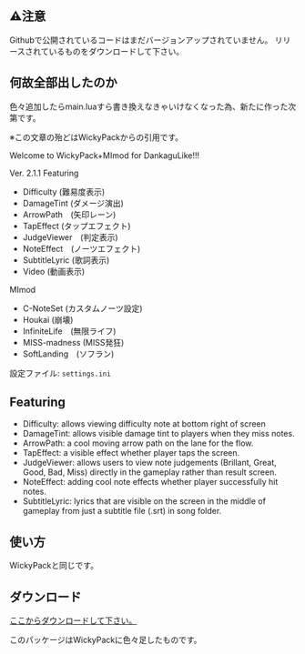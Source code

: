 ## ⚠注意
Githubで公開されているコードはまだバージョンアップされていません。
リリースされているものをダウンロードして下さい。
## 何故全部出したのか
色々追加したらmain.luaすら書き換えなきゃいけなくなった為、新たに作った次第です。

※この文章の殆どはWickyPackからの引用です。

Welcome to WickyPack+MImod for DankaguLike!!!

Ver. 2.1.1
Featuring
+ Difficulty (難易度表示)
+ DamageTint (ダメージ演出)
+ ArrowPath　(矢印レーン)
+ TapEffect (タップエフェクト)
+ JudgeViewer　(判定表示)
+ NoteEffect　(ノーツエフェクト)
+ SubtitleLyric (歌詞表示)
+ Video (動画表示)

MImod
+ C-NoteSet (カスタムノーツ設定)
+ Houkai (崩壊)
+ InfiniteLife　(無限ライフ)
+ MISS-madness (MISS発狂)
+ SoftLanding　(ソフラン)

設定ファイル: `settings.ini`

## Featuring
+ Difficulty: allows viewing difficulty note at bottom right of screen
+ DamageTint: allows visible damage tint to players when they miss notes.
+ ArrowPath: a cool moving arrow path on the lane for the flow.
+ TapEffect: a visible effect whether player taps the screen.
+ JudgeViewer: allows users to view note judgements (Brillant, Great, Good, Bad, Miss) directly in the gameplay rather than result screen.
+ NoteEffect: adding cool note effects whether player successfully hit notes.
+ SubtitleLyric: lyrics that are visible on the screen in the middle of gameplay from just a subtitle file (.srt) in song folder.

## 使い方
WickyPackと同じです。

## ダウンロード
[ここからダウンロードして下さい。](https://github.com/MI11435/WickyPack_plus_MImod/releases)

このパッケージはWickyPackに色々足したものです。
